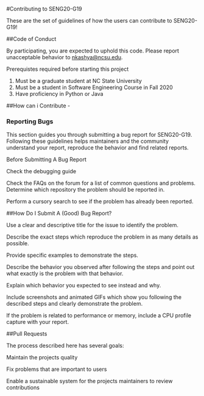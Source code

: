 #Contributing to SENG20-G19

These are the set of guidelines of how the users can contribute to SENG20-G19!

##Code of Conduct

By participating, you are expected to uphold this code. Please report unacceptable behavior to nkashya@ncsu.edu.

Prerequistes required before starting this project

1. Must be a graduate student at NC State University
2. Must be a student in Software Engineering Course in Fall 2020
3. Have proficiency in Python or Java

##How can i Contribute -
 
### Reporting Bugs

This section guides you through submitting a bug report for SENG20-G19. 
Following these guidelines helps maintainers and the community understand your report, reproduce the behavior and find related reports.

Before Submitting A Bug Report

Check the debugging guide

Check the FAQs on the forum for a list of common questions and problems.
Determine which repository the problem should be reported in.

Perform a cursory search to see if the problem has already been reported. 

##How Do I Submit A (Good) Bug Report?

Use a clear and descriptive title for the issue to identify the problem.

Describe the exact steps which reproduce the problem in as many details as possible.

Provide specific examples to demonstrate the steps. 

Describe the behavior you observed after following the steps and point out what exactly is the problem with that behavior.

Explain which behavior you expected to see instead and why.

Include screenshots and animated GIFs which show you following the described steps and clearly demonstrate the problem. 

If the problem is related to performance or memory, include a CPU profile capture with your report.

##Pull Requests

The process described here has several goals:

Maintain the projects quality

Fix problems that are important to users

Enable a sustainable system for the projects maintainers to review contributions